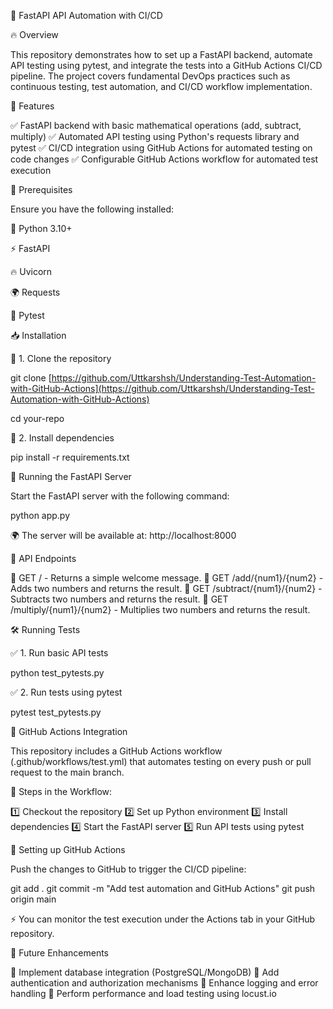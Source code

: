 📌 FastAPI API Automation with CI/CD

🔥 Overview

This repository demonstrates how to set up a FastAPI backend, automate API testing using pytest, and integrate the tests into a GitHub Actions CI/CD pipeline. The project covers fundamental DevOps practices such as continuous testing, test automation, and CI/CD workflow implementation.

🚀 Features

✅ FastAPI backend with basic mathematical operations (add, subtract, multiply)
✅ Automated API testing using Python's requests library and pytest
✅ CI/CD integration using GitHub Actions for automated testing on code changes
✅ Configurable GitHub Actions workflow for automated test execution

📌 Prerequisites

Ensure you have the following installed:

🐍 Python 3.10+

⚡ FastAPI

🔥 Uvicorn

🌍 Requests

🧪 Pytest

📥 Installation

🔹 1. Clone the repository

 git clone [https://github.com/Uttkarshsh/Understanding-Test-Automation-with-GitHub-Actions](https://github.com/Uttkarshsh/Understanding-Test-Automation-with-GitHub-Actions)
 
 cd your-repo

🔹 2. Install dependencies

 pip install -r requirements.txt

🚀 Running the FastAPI Server

Start the FastAPI server with the following command:

 python app.py

🌍 The server will be available at: http://localhost:8000

🔗 API Endpoints

📌 GET / - Returns a simple welcome message.
📌 GET /add/{num1}/{num2} - Adds two numbers and returns the result.
📌 GET /subtract/{num1}/{num2} - Subtracts two numbers and returns the result.
📌 GET /multiply/{num1}/{num2} - Multiplies two numbers and returns the result.

🛠 Running Tests

✅ 1. Run basic API tests

 python test_pytests.py

✅ 2. Run tests using pytest

 pytest test_pytests.py

🔄 GitHub Actions Integration

This repository includes a GitHub Actions workflow (.github/workflows/test.yml) that automates testing on every push or pull request to the main branch.

📌 Steps in the Workflow:

1️⃣ Checkout the repository
2️⃣ Set up Python environment
3️⃣ Install dependencies
4️⃣ Start the FastAPI server
5️⃣ Run API tests using pytest

📌 Setting up GitHub Actions

Push the changes to GitHub to trigger the CI/CD pipeline:

git add .
git commit -m "Add test automation and GitHub Actions"
git push origin main

⚡ You can monitor the test execution under the Actions tab in your GitHub repository.

🌟 Future Enhancements

🔹 Implement database integration (PostgreSQL/MongoDB)
🔹 Add authentication and authorization mechanisms
🔹 Enhance logging and error handling
🔹 Perform performance and load testing using locust.io

